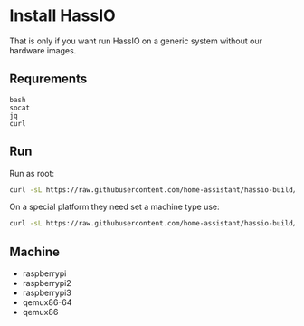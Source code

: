 # Install HassIO

That is only if you want run HassIO on a generic system without our hardware images.

## Requrements

```
bash
socat
jq
curl
```

## Run

Run as root:
```bash
curl -sL https://raw.githubusercontent.com/home-assistant/hassio-build/master/install/hassio_install | bash -
```

On a special platform they need set a machine type use:
```bash
curl -sL https://raw.githubusercontent.com/home-assistant/hassio-build/master/install/hassio_install | bash - -m MY_MACHINE
```

## Machine

- raspberrypi
- raspberrypi2
- raspberrypi3
- qemux86-64
- qemux86
